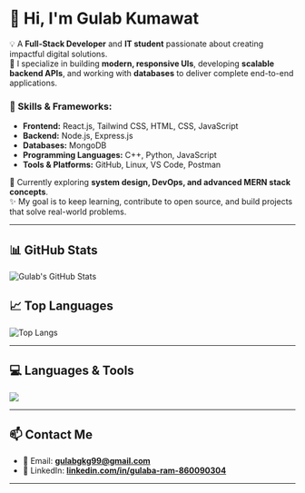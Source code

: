 # 👋 Hi, I'm Gulab Kumawat  

💡 A **Full-Stack Developer** and **IT student** passionate about creating impactful digital solutions.  
🚀 I specialize in building **modern, responsive UIs**, developing **scalable backend APIs**, and working with **databases** to deliver complete end-to-end applications.  

### 🔧 Skills & Frameworks:
- **Frontend:** React.js, Tailwind CSS, HTML, CSS, JavaScript  
- **Backend:** Node.js, Express.js  
- **Databases:** MongoDB  
- **Programming Languages:** C++, Python, JavaScript  
- **Tools & Platforms:** GitHub, Linux, VS Code, Postman  

🌱 Currently exploring **system design, DevOps, and advanced MERN stack concepts**.  
✨ My goal is to keep learning, contribute to open source, and build projects that solve real-world problems.  

---

## 📊 GitHub Stats  
![Gulab's GitHub Stats](https://github-readme-stats.vercel.app/api?username=gulabkt98&show_icons=true&theme=tokyonight)

## 📈 Top Languages  
![Top Langs](https://github-readme-stats.vercel.app/api/top-langs/?username=gulabkt98&layout=compact&theme=tokyonight)

---

## 💻 Languages & Tools  

<p align="left">
  <img src="https://skillicons.dev/icons?i=js,nodejs,express,react,mongodb,html,css,cpp,python,github,linux,vscode,tailwind" />
</p>

---

## 📫 Contact Me  
- 📧 Email: **[gulabgkg99@gmail.com](mailto:gulabgkg99@gmail.com)**  
- 🔗 LinkedIn: **[linkedin.com/in/gulaba-ram-860090304](https://www.linkedin.com/in/gulaba-ram-860090304/)**  

---

<!--
**Gulabkt98/gulabkt98** is a ✨ _special_ ✨ repository because its `README.md` (this file) appears on your GitHub profile.

Here are some ideas to get you started:

- 🔭 I’m currently working on ...
- 🌱 I’m currently learning ...
- 👯 I’m looking to collaborate on ...
- 🤔 I’m looking for help with ...
- 💬 Ask me about ...
- 📫 How to reach me: ...
- 😄 Pronouns: ...
- ⚡ Fun fact: ...
-->
